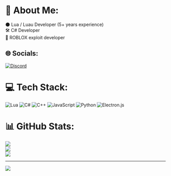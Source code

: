 # 💫 About Me:
🌑 Lua / Luau Developer (5+ years experience)<br>🛠️ C# Developer<br>🦠 ROBLOX exploit developer


## 🌐 Socials:
[![Discord](https://img.shields.io/badge/Discord-%237289DA.svg?logo=discord&logoColor=white)](https://discord.gg/https://discord.gg/E669KbZxcn) 

# 💻 Tech Stack:
![Lua](https://img.shields.io/badge/lua-%232C2D72.svg?style=for-the-badge&logo=lua&logoColor=white) ![C#](https://img.shields.io/badge/c%23-%23239120.svg?style=for-the-badge&logo=csharp&logoColor=white) ![C++](https://img.shields.io/badge/c++-%2300599C.svg?style=for-the-badge&logo=c%2B%2B&logoColor=white) ![JavaScript](https://img.shields.io/badge/javascript-%23323330.svg?style=for-the-badge&logo=javascript&logoColor=%23F7DF1E) ![Python](https://img.shields.io/badge/python-3670A0?style=for-the-badge&logo=python&logoColor=ffdd54) ![Electron.js](https://img.shields.io/badge/Electron-191970?style=for-the-badge&logo=Electron&logoColor=white)
# 📊 GitHub Stats:
![](https://github-readme-stats.vercel.app/api?username=U-235Consumer&theme=dark&hide_border=false&include_all_commits=true&count_private=false)<br/>
![](https://nirzak-streak-stats.vercel.app/?user=U-235Consumer&theme=dark&hide_border=false)<br/>
![](https://github-readme-stats.vercel.app/api/top-langs/?username=U-235Consumer&theme=dark&hide_border=false&include_all_commits=true&count_private=false&layout=compact)

---
[![](https://visitcount.itsvg.in/api?id=U-235Consumer&icon=2&color=1)](https://visitcount.itsvg.in)

<!-- Proudly created with GPRM ( https://gprm.itsvg.in ) -->
